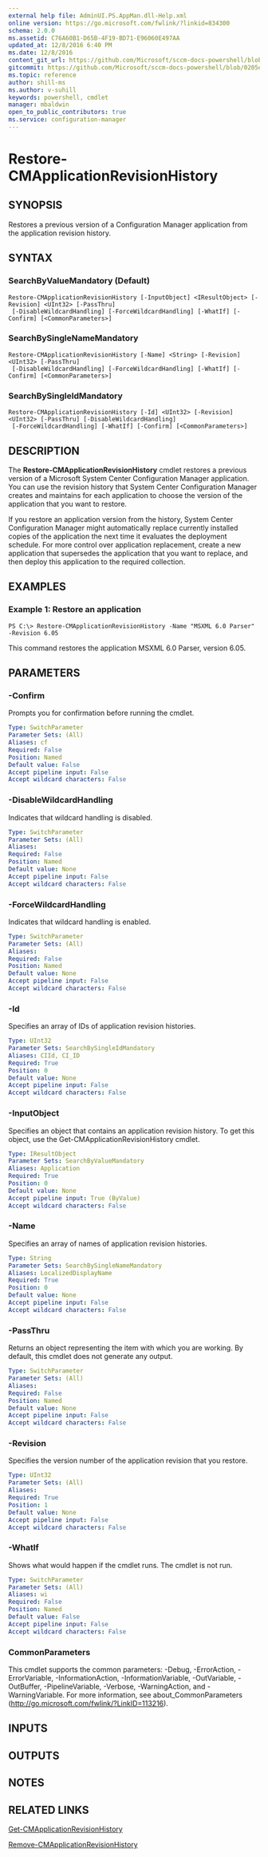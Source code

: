```yaml
---
external help file: AdminUI.PS.AppMan.dll-Help.xml
online version: https://go.microsoft.com/fwlink/?linkid=834300
schema: 2.0.0
ms.assetid: C76A60B1-D65B-4F19-BD71-E96060E497AA
updated_at: 12/8/2016 6:40 PM
ms.date: 12/8/2016
content_git_url: https://github.com/Microsoft/sccm-docs-powershell/blob/live/sccm-cmdlets/ConfigurationManager/vlatest/Restore-CMApplicationRevisionHistory.md
gitcommit: https://github.com/Microsoft/sccm-docs-powershell/blob/0205e569abecf1b4e1b2b342947b87a3691b29a5/sccm-cmdlets/ConfigurationManager/vlatest/Restore-CMApplicationRevisionHistory.md
ms.topic: reference
author: shill-ms
ms.author: v-suhill
keywords: powershell, cmdlet
manager: mbaldwin
open_to_public_contributors: true
ms.service: configuration-manager
---
```


# Restore-CMApplicationRevisionHistory

## SYNOPSIS
Restores a previous version of a Configuration Manager application from the application revision history.

## SYNTAX

### SearchByValueMandatory (Default)
```
Restore-CMApplicationRevisionHistory [-InputObject] <IResultObject> [-Revision] <UInt32> [-PassThru]
 [-DisableWildcardHandling] [-ForceWildcardHandling] [-WhatIf] [-Confirm] [<CommonParameters>]
```

### SearchBySingleNameMandatory
```
Restore-CMApplicationRevisionHistory [-Name] <String> [-Revision] <UInt32> [-PassThru]
 [-DisableWildcardHandling] [-ForceWildcardHandling] [-WhatIf] [-Confirm] [<CommonParameters>]
```

### SearchBySingleIdMandatory
```
Restore-CMApplicationRevisionHistory [-Id] <UInt32> [-Revision] <UInt32> [-PassThru] [-DisableWildcardHandling]
 [-ForceWildcardHandling] [-WhatIf] [-Confirm] [<CommonParameters>]
```

## DESCRIPTION
The **Restore-CMApplicationRevisionHistory** cmdlet restores a previous version of a Microsoft System Center Configuration Manager application.
You can use the revision history that System Center Configuration Manager creates and maintains for each application to choose the version of the application that you want to restore.

If you restore an application version from the history, System Center Configuration Manager might automatically replace currently installed copies of the application the next time it evaluates the deployment schedule.
For more control over application replacement, create a new application that supersedes the application that you want to replace, and then deploy this application to the required collection.

## EXAMPLES

### Example 1: Restore an application
```
PS C:\> Restore-CMApplicationRevisionHistory -Name "MSXML 6.0 Parser" -Revision 6.05
```

This command restores the application MSXML 6.0 Parser, version 6.05.

## PARAMETERS

### -Confirm
Prompts you for confirmation before running the cmdlet.

```yaml
Type: SwitchParameter
Parameter Sets: (All)
Aliases: cf
Required: False
Position: Named
Default value: False
Accept pipeline input: False
Accept wildcard characters: False
```

### -DisableWildcardHandling
Indicates that wildcard handling is disabled.

```yaml
Type: SwitchParameter
Parameter Sets: (All)
Aliases: 
Required: False
Position: Named
Default value: None
Accept pipeline input: False
Accept wildcard characters: False
```

### -ForceWildcardHandling
Indicates that wildcard handling is enabled.

```yaml
Type: SwitchParameter
Parameter Sets: (All)
Aliases: 
Required: False
Position: Named
Default value: None
Accept pipeline input: False
Accept wildcard characters: False
```

### -Id
Specifies an array of IDs of application revision histories.

```yaml
Type: UInt32
Parameter Sets: SearchBySingleIdMandatory
Aliases: CIId, CI_ID
Required: True
Position: 0
Default value: None
Accept pipeline input: False
Accept wildcard characters: False
```

### -InputObject
Specifies an object that contains an application revision history.
To get this object, use the Get-CMApplicationRevisionHistory cmdlet.

```yaml
Type: IResultObject
Parameter Sets: SearchByValueMandatory
Aliases: Application
Required: True
Position: 0
Default value: None
Accept pipeline input: True (ByValue)
Accept wildcard characters: False
```

### -Name
Specifies an array of names of application revision histories.

```yaml
Type: String
Parameter Sets: SearchBySingleNameMandatory
Aliases: LocalizedDisplayName
Required: True
Position: 0
Default value: None
Accept pipeline input: False
Accept wildcard characters: False
```

### -PassThru
Returns an object representing the item with which you are working.
By default, this cmdlet does not generate any output.

```yaml
Type: SwitchParameter
Parameter Sets: (All)
Aliases: 
Required: False
Position: Named
Default value: None
Accept pipeline input: False
Accept wildcard characters: False
```

### -Revision
Specifies the version number of the application revision that you restore.

```yaml
Type: UInt32
Parameter Sets: (All)
Aliases: 
Required: True
Position: 1
Default value: None
Accept pipeline input: False
Accept wildcard characters: False
```

### -WhatIf
Shows what would happen if the cmdlet runs.
The cmdlet is not run.

```yaml
Type: SwitchParameter
Parameter Sets: (All)
Aliases: wi
Required: False
Position: Named
Default value: False
Accept pipeline input: False
Accept wildcard characters: False
```

### CommonParameters
This cmdlet supports the common parameters: -Debug, -ErrorAction, -ErrorVariable, -InformationAction, -InformationVariable, -OutVariable, -OutBuffer, -PipelineVariable, -Verbose, -WarningAction, and -WarningVariable. For more information, see about_CommonParameters (http://go.microsoft.com/fwlink/?LinkID=113216).

## INPUTS

## OUTPUTS

## NOTES

## RELATED LINKS

[Get-CMApplicationRevisionHistory](xref:ConfigurationManager/vlatest/Get-CMApplicationRevisionHistory.md)

[Remove-CMApplicationRevisionHistory](xref:ConfigurationManager/vlatest/Remove-CMApplicationRevisionHistory.md)
